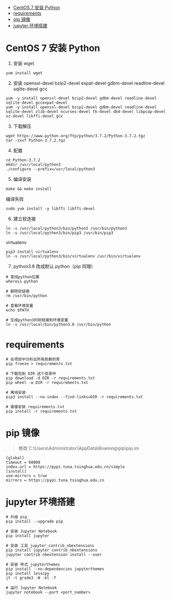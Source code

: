 <!-- @import "[TOC]" {cmd="toc" depthFrom=1 depthTo=6 orderedList=false} -->

<!-- code_chunk_output -->

- [CentOS 7 安装 Python](#centos-7-安装-python)
- [requirements](#requirements)
- [pip 镜像](#pip-镜像)
- [jupyter 环境搭建](#jupyter-环境搭建)

<!-- /code_chunk_output -->

# CentOS 7 安装 Python

1. 安装 wget

```shell
yum install wget
```

2. 安装 openssl-devel bzip2-devel expat-devel gdbm-devel readline-devel sqlite-devel gcc

```shell
yum -y install openssl-devel bzip2-devel gdbm-devel readline-devel sqlite-devel gccexpat-devel
yum -y install openssl-devel bzip2-devel gdbm-devel readline-devel sqlite-devel zlib-devel ncurses-devel tk-devel db4-devel libpcap-devel xz-devel libffi-devel gcc
```

3. 下载解压

```shell
wget https://www.python.org/ftp/python/3.7.2/Python-3.7.2.tgz
tar -zxvf Python-3.7.2.tgz
```

4. 配置

```shell
cd Python-3.7.2
mkdir /usr/local/python3
./configure --prefix=/usr/local/python3
```

5. 编译安装

```shell
make && make install
```

编译失败

```shell
sudo yum install -y libffi libffi-devel
```

6. 建立软连接

```shell
ln -s /usr/local/python3/bin/python3 /usr/bin/python3
ln -s /usr/local/python3/bin/pip3 /usr/bin/pip3
```

virtualenv

```
pip3 install virtualenv
ln -s /usr/local/python3/bin/virtualenv /usr/bin/virtualenv
```

7. python3.8 改成默认 python（pip 同理）

```shell
# 查找python位置
whereis python

# 删除软链接
rm /usr/bin/python

# 查看环境变量
echo $PATH

# 生成python3的软链接到环境变量
ln -s /usr/local/bin/python3.8 /usr/bin/python
```

# requirements

```shell
# 在项目中分析出所有依赖的库
pip freeze > requirements.txt

# 下载包到 DIR 这个目录中
pip download -d DIR -r requirements.txt
pip wheel -w DIR -r requirements.txt

# 离线安装
pip3 install --no-index --find-links=DIR -r requirements.txt

# 直接安装 requirements.txt
pip install -r requirements.txt
```

# pip 镜像

> 修改 C:\Users\Administrator\AppData\Roaming\pip\pip.ini

```
[global]
timeout = 60000
index-url = https://pypi.tuna.tsinghua.edu.cn/simple
[install]
use-mirrors = true
mirrors = https://pypi.tuna.tsinghua.edu.cn
```

# jupyter 环境搭建

```shell
# 升级 pip
pip install --upgrade pip

# 安装 Jupyter Notebook
pip install jupyter

# 安装 工具 jupyter_contrib_nbextensions
pip install jupyter_contrib_nbextensions
jupyter contrib nbextension install --user

# 安装 样式 jupyterthemes
pip install --no-dependencies jupyterthemes
pip install lesscpy
jt -t grade3 -N -kl -T

# 运行 Jupyter Notebook
jupyter notebook --port <port_number>
```
